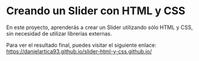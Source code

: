 # Creando un Slider con HTML y CSS

En este proyecto, aprenderás a crear un Slider utilizando sólo HTML y CSS, sin necesidad de utilizar librerías externas.

Para ver el resultado final, puedes visitar el siguiente enlace:
https://danielartica93.github.io/slider-html-y-css.github.io/
